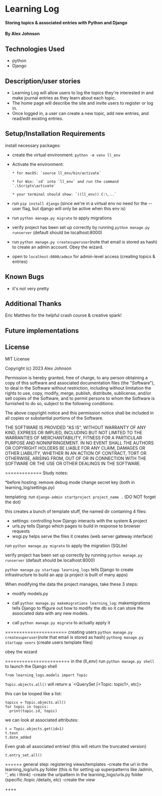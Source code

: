 
# Learning Log

#### Storing topics & associated entries with Python and Django

#### By Alex Johnson

## Technologies Used

* python
* Django

## Description/user stories
- Learning Log will allow users to log the topics they're interested in and make journal entries as they learn about each topic.
- The home page will describe the site and invite users to register or log in.
- Once logged in, a user can create a new topic, add new entries, and read/edit existing entries.

## Setup/Installation Requirements
<!-- verify these steps are correct -->
install necessary packages:

* create the virtual environment: `python -m venv ll_env`

* Activate the environment:

      * for macOS: `source ll_env/bin/activate`
    
      * for Win: `cd` into `ll_env` and run the command `.\Scripts\activate`
    
      * your terminal should show: `((ll_env)) C:\...`

* run `pip install django` (since we're in a virtual env no need for the --user flag, but django will only be active when this env is)

* run `python manage.py migrate` to apply migrations

* verify project has been set up correctly by running `python manage.py runserver` (default should be localhost:8000)

* run `python manage.py createsuperuser`(note that email is stored as hash) to create an admin account. Obey the wizard.

* open to `localhost:8000/admin` for admin-level access (creating topics & entries)

## Known Bugs
* it's not very pretty

## Additional Thanks
Eric Matthes for the helpful crash course & creative spark!

## Future implementations


## License
MIT License

Copyright (c) 2023 Alex Johnson

Permission is hereby granted, free of charge, to any person obtaining a copy
of this software and associated documentation files (the "Software"), to deal
in the Software without restriction, including without limitation the rights
to use, copy, modify, merge, publish, distribute, sublicense, and/or sell
copies of the Software, and to permit persons to whom the Software is
furnished to do so, subject to the following conditions:

The above copyright notice and this permission notice shall be included in all
copies or substantial portions of the Software.

THE SOFTWARE IS PROVIDED "AS IS", WITHOUT WARRANTY OF ANY KIND, EXPRESS OR IMPLIED, 
INCLUDING BUT NOT LIMITED TO THE WARRANTIES OF MERCHANTABILITY, FITNESS FOR A PARTICULAR 
PURPOSE AND NONINFRINGEMENT. IN NO EVENT SHALL THE AUTHORS OR COPYRIGHT HOLDERS 
BE LIABLE FOR ANY CLAIM, DAMAGES OR OTHER LIABILITY, WHETHER IN AN ACTION OF CONTRACT,
TORT OR OTHERWISE, ARISING FROM, OUT OF OR IN CONNECTION WITH THE SOFTWARE OR THE USE
OR OTHER DEALINGS IN THE SOFTWARE.

=============
Study notes:

*before hosting:
remove debug mode
change secret key (both in learning_log/settings.py)


templating:
run `django-admin startproject project_name .` (DO NOT forget the dot)

this creates a bunch of template stuff, the named dir containing 4 files:
- settings: controlling how Django interacts with the system & project
- urls.py tells Django which pages to build in response to browser requests
- wsgi.py helps serve the files it creates (web server gateway interface)

run `python manage.py migrate` to apply the migration (SQLite)

verify project has been set up correctly by running `python manage.py runserver` (default should be localhost:8000)

`python manage.py startapp learning_logs` tells Django to create infrastructure to build an app (a project is built of many apps)

When modifying the data the project manages, take these 3 steps:

- modify models.py 

- call `python manage.py makemigrations learning_log`: makemigrations tells Django to ffigure out how to modify the db so it can store the associated data with any new models.

- call `python manage.py migrate` to actually apply it

======================
creating users
`python manage.py createsuperuser`(note that email is stored as hash)
`pythong manage.py startapp users` (create users template files)

obey the wizard

=======================
in the (ll_env) run `python manage.py shell` to launch the Django shell

`from learning_logs.models import Topic`

`Topic.objects.all()` will return a `<QuerySet [<Topic: topic1>, etc]>

this can be looped like a list:

```
topics = Topic.objects.all()
for topic in topics:
  print(topic.id, topic)
```

we can look at associated attributes:

```
t = Topic.objects.get(id=1)
t.text
t.date_added
```

Even grab all associated entries! (this will return the truncated version)
```
t.entry_set.all()
```

======
general step: registering views/templates
-create the url in the learning_log/urls.py folder (this is for setting up superpatterns like  /admin, '', etc i think)
-create the urlpattern in the learning_logs/urls.py folder (specific /topic /details, etc)
-create the view

++++